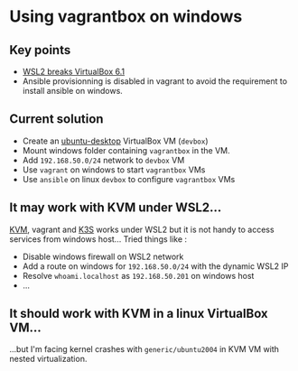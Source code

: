 # Using vagrantbox on windows

## Key points

* [WSL2 breaks VirtualBox 6.1](https://github.com/MicrosoftDocs/WSL/issues/798)
* Ansible provisionning is disabled in vagrant to avoid the requirement to install ansible on windows.

## Current solution

* Create an [ubuntu-desktop](https://ubuntu.com/download/desktop) VirtualBox VM (`devbox`)
* Mount windows folder containing `vagrantbox` in the VM.
* Add `192.168.50.0/24` network to `devbox` VM
* Use `vagrant` on windows to start `vagrantbox` VMs
* Use `ansible` on linux `devbox` to configure `vagrantbox` VMs

## It may work with KVM under WSL2...

[KVM](kvm.md), vagrant and [K3S](../k3s.md) works under WSL2 but it is not handy to access services from windows host... Tried things like :

* Disable windows firewall on WSL2 network
* Add a route on windows for `192.168.50.0/24` with the dynamic WSL2 IP
* Resolve `whoami.localhost` as `192.168.50.201` on windows host
* ...

## It should work with KVM in a linux VirtualBox VM...

...but I'm facing kernel crashes with `generic/ubuntu2004` in KVM VM with nested virtualization.
